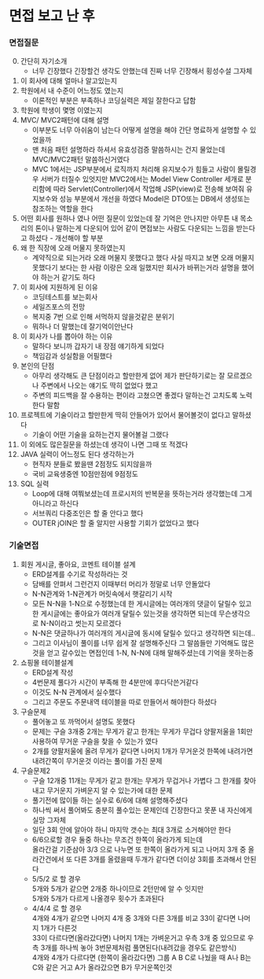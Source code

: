 # 면접 보고 난 후

### 면접질문
0. 간단히 자기소개
   - 너무 긴장했다 긴장할건 생각도 안했는데 진짜 너무 긴장해서 횡성수설 그자체
1. 이 회사에 대해 얼마나 알고있는지
2. 학원에서 내 수준이 어느정도 였는지
   - 이론적인 부분은 부족하나 코딩실력은 제일 잘한다고 답함
3. 학원에 학생이 몇명 이였는지
4. MVC/ MVC2패턴에 대해 설명
   - 이부분도 너무 아쉬움이 남는다 어떻게 설명을 해야 간단 명료하게 설명할 수 있었을까
   - 맨 처음 패턴 설명하라 하셔서 유효성검증 말씀하시는 건지 물었는데 MVC/MVC2패턴 말씀하신거였다
   - MVC 1에서는 JSP부분에서 로직까지 처리해 유지보수가 힘들고 사람이 몰릴경우 서버가 터질수 있엇지만 MVC2에서는 Model View Controller 세개로 분리함에 따라 Servlet(Controller)에서
     작업해 JSP(view)로 전송해 보여줘 유지보수와 성능 부분에서 개선을 하였다 Model은 DTO또는 DB에서 생성또는 참조하는 역할을 한다
5. 어떤 회사를 원하나 였나 어떤 질문이 있었는데 잘 기억은 안나지만 아무튼 내 목소리의 톤이나 말하는게 다운되어 있어 같이 면접보는 사람도 다운되는 느낌을 받는다고 하셨다 - 개선해야 할 부분
6. 왜 한 직장에 오래 머물지 못하였는지
   - 계약직으로 되는거라 오래 머물지 못했다고 했다 사실 따지고 보면 오래 머물지 못했다기 보다는 한 사람 이랑은 오래 일했지만 회사가 바뀌는거라 설명을 했어야 하는거 같기도 하다
7. 이 회사에 지원하게 된 이유
   - 코딩테스트를 보는회사
   - 세일즈포스의 전망
   - 복지중 7번 으로 인해 서먹하지 않을것같은 분위기
   - 뭐하나 더 말했는데 잘기억이안난다
8. 이 회사가 나를 뽑아야 하는 이유
   - 말하다 보니까 갑자기 내 장점 얘기하게 되었다
   - 책임감과 성실함을 어필했다
9. 본인의 단점
   - 아무리 생각해도 큰 단점이라고 할만한게 없어 제가 판단하기로는 잘 모르겠으나 주변에서 나오는 얘기도 딱히 없었다 했고
   - 주변의 피드백을 잘 수용하는 편이라 고쳤으면 좋겠다 말하는건 고치도록 노력한다 말함
10. 프로젝트에 기술이라고 할만한게 딱히 안들어가 있어서 물어볼것이 없다고 말하셨다
    - 기술이 어떤 기술을 요하는건지 물어볼걸 그랬다
11. 이 외에도 많은질문을 하셨는데 생각이 나면 그때 또 적겠다
12. JAVA 실력이 어느정도 된다 생각하는가
    - 현직자 분들로 봤을땐 2점정도 되지않을까
    - 국비 교육생중엔 10점만점에 9점정도
13. SQL 실력
    - Loop에 대해 여쭤보셨는데 프로시저의 반복문을 뜻하는거라 생각했는데 그게 아니라고 하신다
    - 서브쿼리 다중조인은 할 줄 안다고 했다
    - OUTER jOIN은 할 줄 알지만 사용할 기회가 없었다고 했다

### 기술면접
1. 회원 게시글, 좋아요, 코멘트 테이블 설계
   - ERD설계를 수기로 작성하라는 것
   - 담배를 안펴서 그런건지 이때부터 머리가 정말로 너무 안돌았다
   - N-N관계와 1-N관계가 머릿속에서 햇갈리기 시작
   - 모든 N-N을 1-N으로 수정했는데 한 게시글에는 여러개의 댓글이 달릴수 있고 한 게시글에는 좋아요가 여러개 달릴수 있는것을 생각하면 되는데 무슨생각으로 N-N이라고 썻는지 모르겠다
   - N-N은 댓글하나가 여러개의 게시글에 동시에 달릴수 있다고 생각하면 되는데..
   - 그리고 이사님이 풀이를 너무 쉽게 잘 설명해주신다 그 말씀들만 기억해도 많은것을 얻고 갈수있는 면접인데 1-N, N-N에 대해 말해주셨는데 기억을 못하는중
2. 쇼핑몰 테이블설계
   - ERD설계 작성
   - 4번문제 풀다가 시간이 부족해 한 4분만에 후다닥쓴거같다
   - 이것도 N-N 관계에서 실수했다
   - 그리고 주문도 주문내역 테이블을 따로 만들어서 해야한다 하셨다
3. 구슬문제
   - 풀어놓고 또 까먹어서 설명도 못했다
   - 문제는 구슬 3개중 2개는 무게가 같고 한개는 무게가 무겁다 양팔저울을 1회만 사용하여 무거운 구슬을 찾을 수 있는가 였다
   - 2개를 양팔저울에 올려 무게가 같다면 나머지 1개가 무거운것 한쪽에 내려가면 내려간쪽이 무거운것 이라는 풀이를 가진 문제
4. 구슬문제2
   - 구슬 12개중 11개는 무게가 같고 한개는 무게가 무겁거나 가볍다 그 한개를 찾아내고 무거운지 가벼운지 알 수 있는가에 대한 문제
   - 풀기전에 많이들 하는 실수로 6/6에 대해 설명해주셨다
   - 하나씩 써서 풀어봐도 충분히 풀수있는 문제인데 긴장한다고 못푼 내 자신에게 실망 그자체
   - 일단 3회 안에 알아야 하니 마지막 갯수는 최대 3개로 소거해야만 한다
   - 6/6으로할 경우 둘중 하나는 무조건 한쪽이 올라가게 되는데  
     올라간걸 기준삼아 3/3 으로 나누면 또 한쪽이 올라가게 되고 나머지 3개 중 올라간건에서 또 다른 3개를 올렸을때 두개가 같다면 더이상 3회를 초과해서 안된다
    -  5/5/2 로 할 경우  
      5개와 5개가 같으면 2개중 하나이므로 2턴만에 알 수 잇지만  
      5개와 5개가 다르게 나올경우 횟수가 초과된다
    - 4/4/4 로 할 경우  
     4개와 4개가 같으면 나머지 4개 중 3개와 다른 3개를 비교 33이 같다면 나머지 1개가 다른것  
     33이 다르다면(올라갔다면) 나머지 1개는 가벼운거고 우측 3개 중 있으므로 우측 3개를 하나씩 놓아 3번문제처럼 풀면된다(내려갔을 경우도 같은방식)  
     4개와 4개가 다르다면 (한쪽이 올라갔다면) 그룹 A B C로 나눴을 때 A나 B는 C와 같은 거고 A가 올라갔으면 B가 무거운쪽인것 
     
